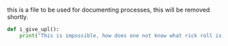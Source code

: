 
this is a file to be used for documenting processes, this will be removed shortly.

```python
def i_give_upl():
    print("This is impossible, how does one not know what rick roll is!?!!!!!!!!!!!!!!!!!!!!!!!!!!!!!!!!!!!!!!!!!!!")
```
